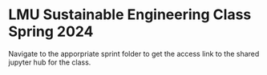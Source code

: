 # LMU Sustainable Engineering Class Spring 2024

Navigate to the apporpriate sprint folder to get the access link to the shared jupyter hub for the class. 
